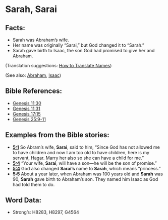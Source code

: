 # Sarah, Sarai

## Facts:

* Sarah was Abraham’s wife.
* Her name was originally “Sarai,” but God changed it to “Sarah.”
* Sarah gave birth to Isaac, the son God had promised to give her and Abraham.

(Translation suggestions: [How to Translate Names](../../translate/translate-names))

(See also: [Abraham](../names/abraham.md), [Isaac](../names/isaac.md))

## Bible References:

* [Genesis 11:30](rc://en/tn/help/gen/11/30)
* [Genesis 11:31](rc://en/tn/help/gen/11/31)
* [Genesis 17:15](rc://en/tn/help/gen/17/15)
* [Genesis 25:9-11](rc://en/tn/help/gen/25/09)

## Examples from the Bible stories:

* __[5:1](rc://en/tn/help/obs/05/01)__ So Abram’s wife, __Sarai__, said to him, “Since God has not allowed me to have children and now I am too old to have children, here is my servant, Hagar. Marry her also so she can have a child for me.”
* __[5:4](rc://en/tn/help/obs/05/04)__ “Your wife, __Sarai__, will have a son—he will be the son of promise.”
* __[5:4](rc://en/tn/help/obs/05/04)__ God also changed __Sarai’s__ name to __Sarah__, which means “princess.”
* __[5:5](rc://en/tn/help/obs/05/05)__ About a year later, when Abraham was 100 years old and __Sarah__ was 90, __Sarah__ gave birth to Abraham’s son. They named him Isaac as God had told them to do.

## Word Data:

* Strong’s: H8283, H8297, G4564
